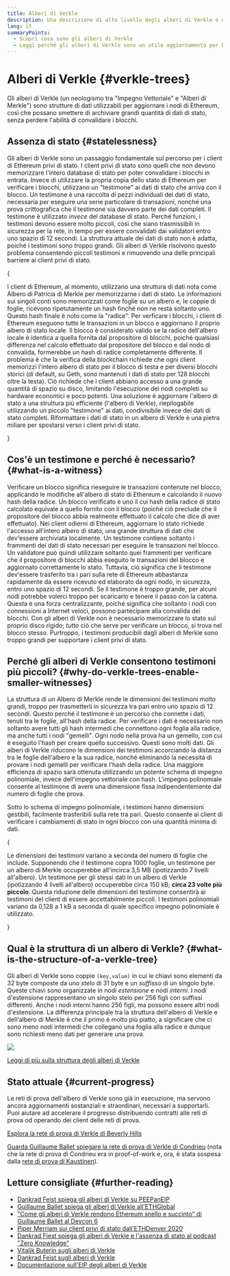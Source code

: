 ```yaml
---
title: Alberi di Verkle
description: Una descrizione di alto livello degli alberi di Verkle e di come saranno utilizzati per aggiornare Ethereum
lang: it
summaryPoints:
  - Scopri cosa sono gli alberi di Verkle
  - Leggi perché gli alberi di Verkle sono un utile aggiornamento per Ethereum
---
```


# Alberi di Verkle {#verkle-trees}

Gli alberi di Verkle (un neologismo tra "Impegno Vettoriale" e "Alberi di Merkle") sono strutture di dati utilizzabili per aggiornare i nodi di Ethereum, così che possano smettere di archiviare grandi quantità di dati di stato, senza perdere l'abilità di convalidare i blocchi.

## Assenza di stato {#statelessness}

Gli alberi di Verkle sono un passaggio fondamentale sul percorso per i client di Ethereum privi di stato. I client privi di stato sono quelli che non devono memorizzare l'intero database di stato per poter convalidare i blocchi in entrata. Invece di utilizzare la propria copia dello stato di Ethereum per verificare i blocchi, utilizzano un "testimone" ai dati di stato che arriva con il blocco. Un testimone è una raccolta di pezzi individuali dei dati di stato, necessaria per eseguire una serie particolare di transazioni, nonché una prova crittografica che il testimone sia davvero parte dei dati completi. Il testimone è utilizzato _invece_ del database di stato. Perché funzioni, i testimoni devono essere molto piccoli, così che siano trasmissibili in sicurezza per la rete, in tempo per essere convalidati dai validatori entro uno spazio di 12 secondi. La struttura attuale dei dati di stato non è adatta, poiché i testimoni sono troppo grandi. Gli alberi di Verkle risolvono questo problema consentendo piccoli testimoni e rimuovendo una delle principali barriere ai client privi di stato.

{
<ExpandableCard title="Perché vogliamo dei client privi di stato?" eventCategory="/roadmap/verkle-trees" eventName="clicked why do we want stateless clients?">

I client di Ethereum, al momento, utilizzano una struttura di dati nota come Albero di Patricia di Merkle per memorizzarne i dati di stato. Le informazioni sui singoli conti sono memorizzati come foglie su un albero e, le coppie di foglie, ricevono ripetutamente un hash finché non ne resta soltanto uno. Questo hash finale è noto come la "radice". Per verficare i blocchi, i client di Ethereum eseguono tutte le transazioni in un blocco e aggiornano il proprio albero di stato locale. Il blocco è considerato valido se la radice dell'albero locale è identica a quella fornita dal propositore di blocchi, poiché qualsiasi differenza nel calcolo effettuato dal propositore del blocco e dal nodo di convalida, formerebbe un hash di radice completamente differente. Il problema è che la verifica della blockchain richiede che ogni client memorizzi l'intero albero di stato per il blocco di testa e per diversi blocchi storici (di default, su Geth, sono mantenuti i dati di stato per 128 blocchi oltre la testa). Ciò richiede che i client abbiano accesso a una grande quantità di spazio su disco, limitando l'esecuzione dei nodi completi su hardware economici e poco potenti. Una soluzione è aggiornare l'albero di stato a una struttura più efficiente (l'albero di Verkle), riepilogabile utilizzando un piccolo "testimone" ai dati, condivisibile invece dei dati di stato completi. Riformattare i dati di stato in un albero di Verkle è una pietra miliare per spostarsi verso i client privi di stato.

</ExpandableCard>
}

## Cos'è un testimone e perché è necessario? {#what-is-a-witness}

Verificare un blocco significa rieseguire le transazioni contenute nel blocco, applicando le modifiche all'albero di stato di Ethereum e calcolando il nuovo hash della radice. Un blocco verificato è uno il cui hash della radice di stato calcolato equivale a quello fornito con il blocco (poiché ciò preclude che il propositore del blocco abbia realmente effettuato il calcolo che dice di aver effettuato). Nei client odierni di Ethereum, aggiornare lo stato richiede l'accesso all'intero albero di stato, una grande struttura di dati che dev'essere archiviata localmente. Un testimone contiene soltanto i frammenti dei dati di stato necessari per eseguire le transazioni nel blocco. Un validatore può quindi utilizzare soltanto quei frammenti per verificare che il propositore di blocchi abbia eseguito le transazioni del blocco e aggiornato correttamente lo stato. Tuttavia, ciò significa che il testimone dev'essere trasferito tra i pari sulla rete di Ethereum abbastanza rapidamente da essere ricevuto ed elaborato da ogni nodo, in sicurezza, entro uno spazio di 12 secondi. Se il testimone è troppo grande, per alcuni nodi potrebbe volerci troppo per scaricarlo e tenere il passo con la catena. Questa è una forza centralizzante, poiché significa che soltanto i nodi con connessioni a Internet veloci, possono partecipare alla convalida dei blocchi. Con gli alberi di Verkle non è necessario memorizzare lo stato sul proprio disco rigido; _tutto_ ciò che serve per verificare un blocco, si trova nel blocco stesso. Purtroppo, i testimoni producibili dagli alberi di Merkle sono troppo grandi per supportare i client privi di stato.

## Perché gli alberi di Verkle consentono testimoni più piccoli? {#why-do-verkle-trees-enable-smaller-witnesses}

La struttura di un Albero di Merkle rende le dimensioni dei testimoni molto grandi, troppo per trasmetterli in sicurezza tra pari entro uno spazio di 12 secondi. Questo perché il testimone è un percorso che connette i dati, tenuti tra le foglie, all'hash della radice. Per verificare i dati è necessario non soltanto avere tutti gli hash intermedi che connettono ogni foglia alla radice, ma anche tutti i nodi "gemelli". Ogni nodo nella prova ha un gemello, con cui è eseguito l'hash per creare quello successivo. Questi sono molti dati. Gli alberi di Verkle riducono le dimensioni dei testimoni accorciando la distanza tra le foglie dell'albero e la sua radice, nonché eliminando la necessità di provare i nodi gemelli per verificare l'hash della radice. Una maggiore efficienza di spazio sarà ottenuta utilizzando un potente schema di impegno polinomiale, invece dell'impegno vettoriale con hash. L'impegno polinomiale consente al testimone di avere una dimensione fissa indipendentemente dal numero di foglie che prova.

Sotto lo schema di impegno polinomiale, i testimoni hanno dimensioni gestibili, facilmente trasferibili sulla rete tra pari. Questo consente ai client di verificare i cambiamenti di stato in ogni blocco con una quantità minima di dati.

{
<ExpandableCard title="Esattamente di quanto gli alberi di Verkle possono ridurre le dimensioni del testimone?" eventCategory="/roadmap/verkle-trees" eventName="clicked exactly how much can Verkle trees reduce witness size?">

Le dimensioni dei testimoni variano a seconda del numero di foglie che include. Supponendo che il testimone copra 1000 foglie, un testimone per un albero di Merkle occuperebbe all'incirca 3,5 MB (ipotizzando 7 livelli all'albero). Un testimone per gli stessi dati in un albero di Verkle (ipotizzando 4 livelli all'albero) occuperebbe circa 150 kB; **circa 23 volte più piccolo**. Questa riduzione delle dimensioni del testimone consentirà ai testimoni del client di essere accettabilmente piccoli. I testimoni polinomiali variano da 0,128 a 1 kB a seconda di quale specifico impegno polinomiale è utilizzato.

</ExpandableCard>
}

## Qual è la struttura di un albero di Verkle? {#what-is-the-structure-of-a-verkle-tree}

Gli alberi di Verkle sono coppie `(key,value)` in cui le chiavi sono elementi da 32 byte composte da uno _stelo_ di 31 byte e un _suffisso_ di un singolo byte. Queste chiavi sono organizzate in nodi _estensione_ e nodi _interni_. I nodi d'estensione rappresentano un singolo stelo per 256 figli con suffissi differenti. Anche i nodi interni hanno 256 figli, ma possono essere altri nodi d'estensione. La differenza principale tra la struttura dell'albero di Verkle e dell'albero di Merkle è che il primo è molto più piatto, a significare che ci sono meno nodi intermedi che collegano una foglia alla radice e dunque sono richiesti meno dati per generare una prova.

![](./verkle.png)

[Leggi di più sulla struttura degli alberi di Verkle](https://blog.ethereum.org/2021/12/02/verkle-tree-structure)

## Stato attuale {#current-progress}

Le reti di prova dell'albero di Verkle sono già in esecuzione, ma servono ancora aggiornamenti sostanziali e straordinari, necessari a supportarli. Puoi aiutare ad accelerare il progresso distribuendo contratti alle reti di prova od operando dei client delle reti di prova.

[Esplora la rete di prova di Verkle di Beverly Hills](https://beverlyhills.ethpandaops.io)

[Guarda Guillaume Ballet spiegare la rete di prova di Verkle di Condrieu](https://www.youtube.com/watch?v=cPLHFBeC0Vg) (nota che la rete di prova di Condrieu era in proof-of-work e, ora, è stata sospesa dalla [rete di prova di Kaustinen](https://kaustinen.ethdevops.io)).

## Letture consigliate {#further-reading}

- [Dankrad Feist spiega gli alberi di Verkle su PEEPanEIP](https://www.youtube.com/watch?v=RGJOQHzg3UQ)
- [Guillaume Ballet spiega gli alberi di Verkle all'ETHGlobal](https://www.youtube.com/watch?v=f7bEtX3Z57o)
- ["Come gli alberi di Verkle rendono Ethereum snello e succinto" di Guillaume Ballet al Devcon 6](https://www.youtube.com/watch?v=Q7rStTKwuYs)
- [Piper Merriam sui client privi di stato dall'ETHDenver 2020](https://www.youtube.com/watch?v=0yiZJNciIJ4)
- [Dankrad Fiest spiega gli alberi di Verkle e l'assenza di stato al podcast "Zero Knowledge"](https://zeroknowledge.fm/episode-202-stateless-ethereum-verkle-tries-with-dankrad-feist/)
- [Vitalik Buterin sugli alberi di Verkle](https://vitalik.eth.limo/general/2021/06/18/verkle.html)
- [Dankrad Feist sugli alberi di Verkle](https://dankradfeist.de/ethereum/2021/06/18/verkle-trie-for-eth1.html)
- [Documentazione sull'EIP degli alberi di Verkle](https://notes.ethereum.org/@vbuterin/verkle_tree_eip#Illustration)
